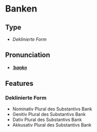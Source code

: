 # Banken
## Type
- _Deklinierte Form_
## Pronunciation
- **_[ˈbaŋkn̩](https://commons.wikimedia.org/wiki/File:De-Banken.ogg)_**
## Features
### Deklinierte Form
-  Nominativ Plural des Substantivs Bank
-  Genitiv Plural des Substantivs Bank
-  Dativ Plural des Substantivs Bank
-  Akkusativ Plural des Substantivs Bank
